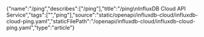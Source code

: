 {"name":"/ping","describes":["/ping"],"title":"/ping\nInfluxDB Cloud API Service","tags":["","ping"],"source":"static/openapi/influxdb-cloud/influxdb-cloud-ping.yaml","staticFilePath":"/openapi/influxdb-cloud/influxdb-cloud-ping.yaml","type":"article"}
